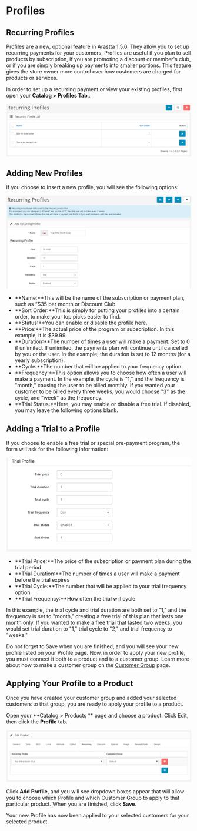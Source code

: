 Profiles
========

Recurring Profiles
--------

Profiles are a new, optional feature in Arastta 1.5.6. They allow you to set up recurring payments for your customers. Profiles are useful if you plan to sell products by subscription, if you are promoting a discount or member's club, or if you are simply breaking up payments into smaller portions. This feature gives the store owner more control over how customers are charged for products or services.

In order to set up a recurring payment or view your existing profiles, first open your **Catalog > Profiles Tab**..

![catalog profiles page](_images/recurring-profiles.png)

Adding New Profiles
-------------------

If you choose to Insert a new profile, you will see the following options:

![adding new profiles](_images/recurring-profiles-1.png)

- **Name:**This will be the name of the subscription or payment plan, such as “$35 per month or Discount Club.
- **Sort Order:**This is simply for putting your profiles into a certain order, to make your top picks easier to find.
- **Status:**You can enable or disable the profile here.
- **Price:**The actual price of the program or subscription. In this example, it is $39.99.
- **Duration:**The number of times a user will make a payment. Set to 0 if unlimited. If unlimited, the payments plan will continue until cancelled by you or the user. In the example, the duration is set to 12 months (for a yearly subscription).
- **Cycle:**The number that will be applied to your frequency option.
- **Frequency:**This option allows you to choose how often a user will make a payment. In the example, the cycle is "1," and the frequency is "month," causing the user to be billed monthly. If you wanted your customer to be billed every three weeks, you would choose "3" as the cycle, and "week" as the frequency.
- **Trial Status:**Here, you may enable or disable a free trial. If disabled, you may leave the following options blank.

Adding a Trial to a Profile
---------------------------

If you choose to enable a free trial or special pre-payment program, the form will ask for the following information:

![Adding Trial to Profile](_images/recurring-profiles-2.png)

- **Trial Price:**The price of the subscription or payment plan during the trial period
- **Trial Duration:**The number of times a user will make a payment before the trial expires
- **Trial Cycle:**The number that will be applied to your trial frequency option
- **Trial Frequency:**How often the trial will cycle.

In this example, the trial cycle and trial duration are both set to "1," and the frequency is set to "month," creating a free trial of this plan that lasts one month only. If you wanted to make a free trial that lasted two weeks, you would set trial duration to "1," trial cycle to "2," and trial frequency to "weeks."

Do not forget to Save when you are finished, and you will see your new profile listed on your Profile page. Now, in order to apply your new profile, you must connect it both to a product and to a customer group. Learn more about how to make a customer group on the [Customer Group](docs/user-manual/customers/groups) page.

Applying Your Profile to a Product
----------------------------------

Once you have created your customer group and added your selected customers to that group, you are ready to apply your profile to a product.

Open your **Catalog > Products ** page and choose a product. Click Edit, then click the **Profile** tab.

![Applying Profile to Product](_images/recurring-profiles-3.png)

Click **Add Profile**, and you will see dropdown boxes appear that will allow you to choose which Profile and which Customer Group to apply to that particular product. When you are finished, click **Save**.

Your new Profile has now been applied to your selected customers for your selected product.
